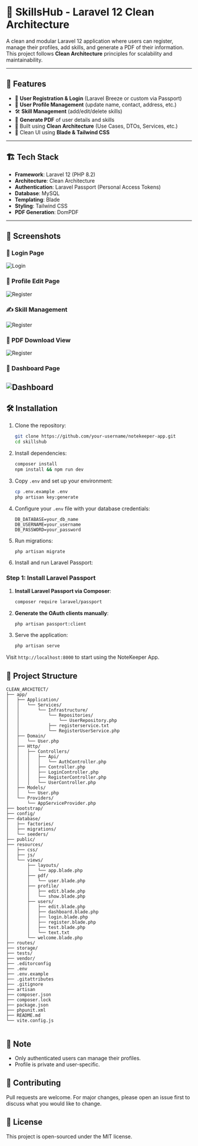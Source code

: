 # 🧠 SkillsHub - Laravel 12 Clean Architecture

A clean and modular Laravel 12 application where users can register, manage their profiles, add skills, and generate a PDF of their information. This project follows **Clean Architecture** principles for scalability and maintainability.

---

## 🚀 Features

- 🔐 **User Registration & Login** (Laravel Breeze or custom via Passport)
- 👤 **User Profile Management** (update name, contact, address, etc.)
- 🛠️ **Skill Management** (add/edit/delete skills)
- 📄 **Generate PDF** of user details and skills
- 🎯 Built using **Clean Architecture** (Use Cases, DTOs, Services, etc.)
- 🎨 Clean UI using **Blade & Tailwind CSS**

---

## 🏗️ Tech Stack

- **Framework**: Laravel 12 (PHP 8.2)
- **Architecture**: Clean Architecture
- **Authentication**: Laravel Passport (Personal Access Tokens)
- **Database**: MySQL
- **Templating**: Blade
- **Styling**: Tailwind CSS
- **PDF Generation**: DomPDF

---

## 📸 Screenshots


### 🔐 Login Page
![Login](public/images/login.png)


### 👤 Profile Edit Page
![Register](public/images/register.png)

### ✍️ Skill Management
![Register](public/images/register.png)

### 📄 PDF Download View
![Register](public/images/register.png)

### 👤 Dashboard Page
![Dashboard](public/images/dashboard.png)
---





## 🛠️  Installation

1. Clone the repository:

   ```bash
   git clone https://github.com/your-username/notekeeper-app.git
   cd skillshub
   ```

2. Install dependencies:

   ```bash
   composer install
   npm install && npm run dev
   ```

3. Copy `.env` and set up your environment:

   ```bash
   cp .env.example .env
   php artisan key:generate
   ```

4. Configure your `.env` file with your database credentials:

   ```env
   DB_DATABASE=your_db_name
   DB_USERNAME=your_username
   DB_PASSWORD=your_password
   ```

5. Run migrations:

   ```bash
   php artisan migrate
   ```

6. Install and run Laravel Passport:

  ### Step 1: Install Laravel Passport

1. **Install Laravel Passport via Composer**:

   ```bash
   composer require laravel/passport
2. **Generate the OAuth clients manually**:
   ```bash
   php artisan passport:client

   ```

7. Serve the application:

   ```bash
   php artisan serve
   ```

Visit `http://localhost:8000` to start using the NoteKeeper App.

## 📁 Project Structure

```
CLEAN_ARCHITECT/
├── app/
│   ├── Application/
│   │   └── Services/
│   │       └── Infrastructure/
│   │           └── Repositories/
│   │               └── UserRepository.php
│   │           ├── registerservice.txt
│   │           └── RegisterUserService.php
│   ├── Domain/
│   │   └── User.php
│   ├── Http/
│   │   ├── Controllers/
│   │   │   ├── Api/
│   │   │   │   └── AuthController.php
│   │   │   ├── Controller.php
│   │   │   ├── LoginController.php
│   │   │   ├── RegisterController.php
│   │   │   └── UserController.php
│   ├── Models/
│   │   └── User.php
│   └── Providers/
│       └── AppServiceProvider.php
├── bootstrap/
├── config/
├── database/
│   ├── factories/
│   ├── migrations/
│   └── seeders/
├── public/
├── resources/
│   ├── css/
│   ├── js/
│   └── views/
│       ├── layouts/
│       │   └── app.blade.php
│       ├── pdf/
│       │   └── user.blade.php
│       ├── profile/
│       │   ├── edit.blade.php
│       │   └── show.blade.php
│       ├── users/
│       │   ├── edit.blade.php
│       │   ├── dashboard.blade.php
│       │   ├── login.blade.php
│       │   ├── register.blade.php
│       │   ├── test.blade.php
│       │   └── text.txt
│       └── welcome.blade.php
├── routes/
├── storage/
├── tests/
├── vendor/
├── .editorconfig
├── .env
├── .env.example
├── .gitattributes
├── .gitignore
├── artisan
├── composer.json
├── composer.lock
├── package.json
├── phpunit.xml
├── README.md
└── vite.config.js


```

## 📌 Note

- Only authenticated users can manage their profiles.
- Profile is private and user-specific.


## 🤝 Contributing

Pull requests are welcome. For major changes, please open an issue first to discuss what you would like to change.

## 📄 License

This project is open-sourced under the MIT license.
